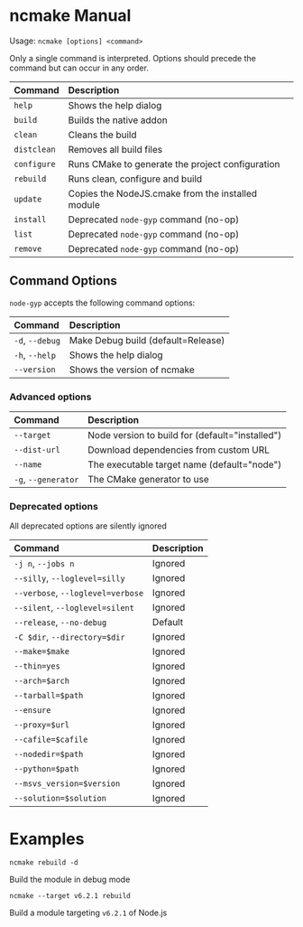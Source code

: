 # ncmake Manual

Usage: `ncmake [options] <command>`

Only a single command is interpreted. Options should precede the command but can occur in any order.

| **Command**   | **Description**
|:--------------|:--------------------------------------------------------
| `help`        | Shows the help dialog
| `build`       | Builds the native addon
| `clean`       | Cleans the build
| `distclean`   | Removes all build files
| `configure`   | Runs CMake to generate the project configuration
| `rebuild`     | Runs clean, configure and build
| `update`      | Copies the NodeJS.cmake from the installed module
| `install`     | Deprecated `node-gyp` command (no-op)
| `list`        | Deprecated `node-gyp` command (no-op)
| `remove`      | Deprecated `node-gyp` command (no-op)


## Command Options

`node-gyp` accepts the following command options:

| **Command**                       | **Description**
|:----------------------------------|:------------------------------------------
| `-d`, `--debug`                   | Make Debug build (default=Release)
| `-h`, `--help`                    | Shows the help dialog
| `--version`                       | Shows the version of ncmake

### Advanced options

| **Command**                       | **Description**
|:----------------------------------|:------------------------------------------
| `--target`                        | Node version to build for (default="installed")
| `--dist-url`                      | Download dependencies from custom URL
| `--name`                          | The executable target name (default="node")
| `-g`, `--generator`               | The CMake generator to use


### Deprecated options

All deprecated options are silently ignored

| **Command**                       | **Description**
|:----------------------------------|:------------------------------------------
| `-j n`, `--jobs n`                | Ignored
| `--silly`, `--loglevel=silly`     | Ignored
| `--verbose`, `--loglevel=verbose` | Ignored
| `--silent`, `--loglevel=silent`   | Ignored
| `--release`, `--no-debug`         | Default
| `-C $dir`, `--directory=$dir`     | Ignored
| `--make=$make`                    | Ignored
| `--thin=yes`                      | Ignored
| `--arch=$arch`                    | Ignored
| `--tarball=$path`                 | Ignored
| `--ensure`                        | Ignored
| `--proxy=$url`                    | Ignored
| `--cafile=$cafile`                | Ignored
| `--nodedir=$path`                 | Ignored
| `--python=$path`                  | Ignored
| `--msvs_version=$version`         | Ignored
| `--solution=$solution`            | Ignored

# Examples

    ncmake rebuild -d

Build the module in debug mode

    ncmake --target v6.2.1 rebuild

Build a module targeting `v6.2.1` of Node.js